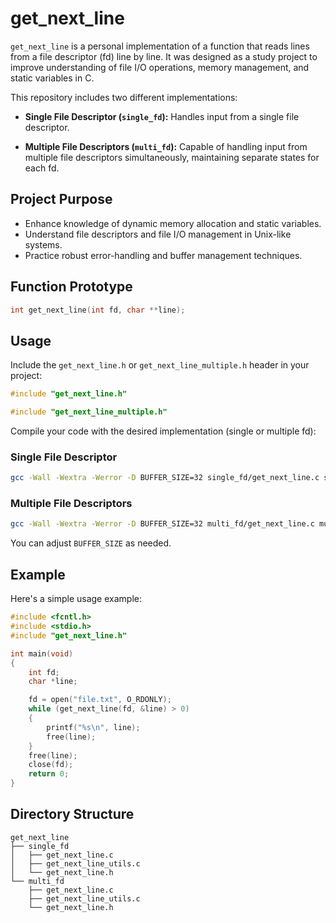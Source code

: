 # get_next_line

`get_next_line` is a personal implementation of a function that reads lines from a file descriptor (fd) line by line. It was designed as a study project to improve understanding of file I/O operations, memory management, and static variables in C.

This repository includes two different implementations:

- **Single File Descriptor (`single_fd`):**
  Handles input from a single file descriptor.

- **Multiple File Descriptors (`multi_fd`):**
  Capable of handling input from multiple file descriptors simultaneously, maintaining separate states for each fd.

## Project Purpose

- Enhance knowledge of dynamic memory allocation and static variables.
- Understand file descriptors and file I/O management in Unix-like systems.
- Practice robust error-handling and buffer management techniques.

## Function Prototype

```c
int get_next_line(int fd, char **line);
```

## Usage

Include the `get_next_line.h` or `get_next_line_multiple.h` header in your project:

```c
#include "get_next_line.h"
```

```c
#include "get_next_line_multiple.h"
```

Compile your code with the desired implementation (single or multiple fd):

### Single File Descriptor

```bash
gcc -Wall -Wextra -Werror -D BUFFER_SIZE=32 single_fd/get_next_line.c single_fd/get_next_line_utils.c yourfile.c -I single_fd
```

### Multiple File Descriptors

```bash
gcc -Wall -Wextra -Werror -D BUFFER_SIZE=32 multi_fd/get_next_line.c multi_fd/get_next_line_utils.c yourfile.c -I multi_fd
```

You can adjust `BUFFER_SIZE` as needed.

## Example

Here's a simple usage example:

```c
#include <fcntl.h>
#include <stdio.h>
#include "get_next_line.h"

int main(void)
{
    int fd;
    char *line;

    fd = open("file.txt", O_RDONLY);
    while (get_next_line(fd, &line) > 0)
    {
        printf("%s\n", line);
        free(line);
    }
    free(line);
    close(fd);
    return 0;
}
```

## Directory Structure

```
get_next_line
├── single_fd
│   ├── get_next_line.c
│   ├── get_next_line_utils.c
│   └── get_next_line.h
└── multi_fd
    ├── get_next_line.c
    ├── get_next_line_utils.c
    └── get_next_line.h
```
